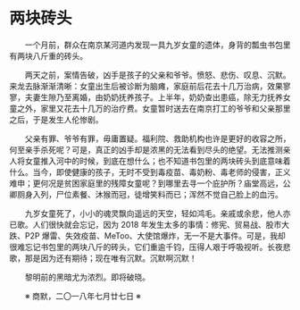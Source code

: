 # 两块砖头

&emsp;&emsp;一个月前，群众在南京某河道内发现一具九岁女童的遗体，身背的瓢虫书包里有两块八斤重的砖头。

&emsp;&emsp;两天之前，案情告破，凶手是孩子的父亲和爷爷。愤怒、悲伤、叹息、沉默。来龙去脉渐渐清晰：女童出生后被诊断为脑瘫，家庭前后花去十几万治病，效果寥寥，夫妻生隙乃至离婚，由奶奶抚养孩子。上半年，奶奶查出患癌，除无力抚养女童之外，家里又花去十几万的治疗费。女童暂时送去在南京打工的爷爷和父亲那里之后，于是发生人伦惨剧。

&emsp;&emsp;父亲有罪、爷爷有罪，毋庸置疑。福利院、救助机构也许是更好的收容之所，何至亲手杀死呢？可是，真正的凶手却是浓黑的无法看到尽头的绝望。无法推测亲人将女童推入河中的时候，到底在想什么；也不知道书包里的两块砖头到底意味着什么。当今，即使健康的孩子，无时不受到毒疫苗、毒奶粉、毒老师的侵害，正义难申；更何况是贫困家庭里的残障女童呢？到哪里去寻一个庇护所？庙堂高远，公卿厕身入列，尸位素餐、沐猴而冠，徒增笑料而已；浑然不觉自己脸上的血污。

&emsp;&emsp;九岁女童死了，小小的魂灵飘向遥远的天空，轻如鸿毛。亲戚或余悲，他人亦已歌。人们很快就会忘记，因为 2018 年发生太多的事情：修宪、贸易战、股市大跌、P2P 爆雷、失效疫苗、MeToo、大使馆爆炸，无一不是大事件。可是，我却很难忘记书包里的两块八斤的砖头，它们重逾千钧，压得人艰于呼吸视听。长夜悲歌，那是因为还有期待；现在唯有沉默。沉默啊沉默！

&emsp;&emsp;黎明前的黑暗尤为浓烈。即将破晓。

&emsp;&emsp;※ 商默，二〇一八年七月廿七日 ※